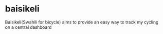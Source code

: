 # baisikeli
Baisikeli(Swahili for bicycle) aims to provide an easy way to track my cycling on a central dashboard

